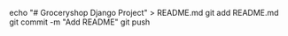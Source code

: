echo "# Groceryshop Django Project" > README.md
git add README.md
git commit -m "Add README"
git push
